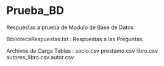 # Prueba_BD
Respuestas a prueba de Modulo de Base de Datos

BibliotecaRespuestas.txt :  Respuestas a las Preguntas.

Archivos de Carga Tablas :
      socio.csv
      prestamo.csv
      libro.csv
      autores_libro.csv
      autor.csv
      
      
